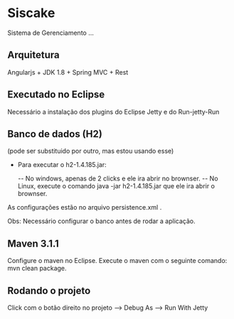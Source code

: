 Siscake
=======
Sistema de Gerenciamento ...

Arquitetura
-----------
Angularjs + JDK 1.8 + Spring MVC + Rest 

Executado no Eclipse
--------------------
Necessário a instalação dos plugins do Eclipse Jetty e do Run-jetty-Run
	
Banco de dados (H2) 
-------------------
(pode ser substituido por outro, mas estou usando esse)

- Para executar o h2-1.4.185.jar:

	-- No windows, apenas de 2 clicks e ele ira abrir no brownser.
	-- No Linux, execute o comando java -jar h2-1.4.185.jar que ele ira abrir o brownser.

As configurações estão no arquivo persistence.xml .

Obs: Necessário configurar o banco antes de rodar a aplicação.

Maven 3.1.1
-----------
Configure o maven no Eclipse.
Execute o maven com o seguinte comando: mvn clean package.
	
Rodando o projeto
-----------------
Click com o botão direito no projeto --> Debug As --> Run With Jetty
